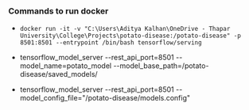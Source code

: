 ### Commands to run docker 
- `docker run -it -v "C:\Users\Aditya Kalhan\OneDrive - Thapar University\College\Projects\potato-disease:/potato-disease" -p 8501:8501 --entrypoint /bin/bash tensorflow/serving`

- tensorflow_model_server --rest_api_port=8501 --model_name=potato_model --model_base_path=/potato-disease/saved_models/

- tensorflow_model_server --rest_api_port=8501 --model_config_file="/potato-disease/models.config"

